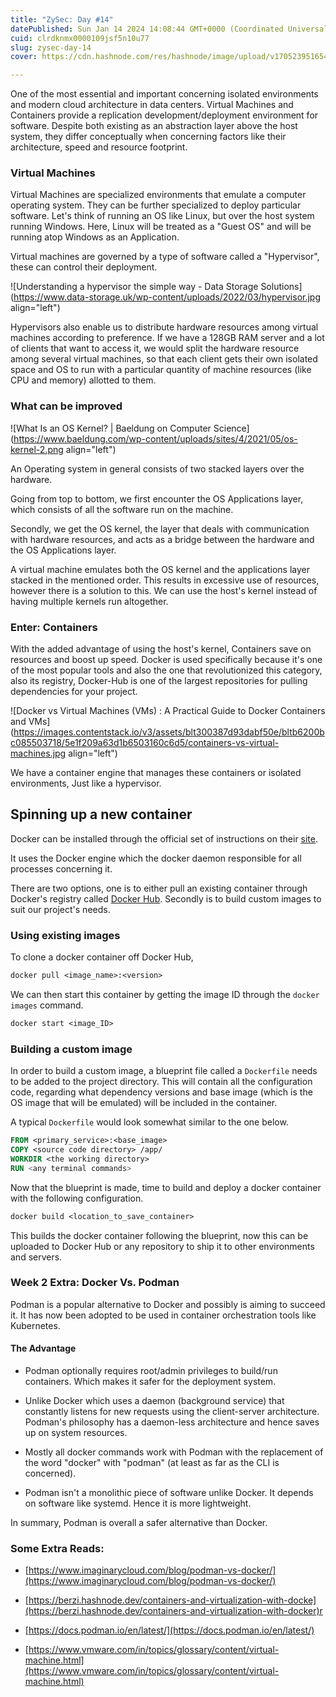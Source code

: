```yaml
---
title: "ZySec: Day #14"
datePublished: Sun Jan 14 2024 14:08:44 GMT+0000 (Coordinated Universal Time)
cuid: clrdknmx0000109jsf5n10u77
slug: zysec-day-14
cover: https://cdn.hashnode.com/res/hashnode/image/upload/v1705239516544/17a17696-a558-4adf-bc1d-0d4e79a2ec71.png

---
```


One of the most essential and important concerning isolated environments and modern cloud architecture in data centers. Virtual Machines and Containers provide a replication development/deployment environment for software. Despite both existing as an abstraction layer above the host system, they differ conceptually when concerning factors like their architecture, speed and resource footprint.

### Virtual Machines

Virtual Machines are specialized environments that emulate a computer operating system. They can be further specialized to deploy particular software. Let's think of running an OS like Linux, but over the host system running Windows. Here, Linux will be treated as a "Guest OS" and will be running atop Windows as an Application.

Virtual machines are governed by a type of software called a "Hypervisor", these can control their deployment.

![Understanding a hypervisor the simple way - Data Storage Solutions](https://www.data-storage.uk/wp-content/uploads/2022/03/hypervisor.jpg align="left")

Hypervisors also enable us to distribute hardware resources among virtual machines according to preference. If we have a 128GB RAM server and a lot of clients that want to access it, we would split the hardware resource among several virtual machines, so that each client gets their own isolated space and OS to run with a particular quantity of machine resources (like CPU and memory) allotted to them.

### What can be improved

![What Is an OS Kernel? | Baeldung on Computer Science](https://www.baeldung.com/wp-content/uploads/sites/4/2021/05/os-kernel-2.png align="left")

An Operating system in general consists of two stacked layers over the hardware.

Going from top to bottom, we first encounter the OS Applications layer, which consists of all the software run on the machine.

Secondly, we get the OS kernel, the layer that deals with communication with hardware resources, and acts as a bridge between the hardware and the OS Applications layer.

A virtual machine emulates both the OS kernel and the applications layer stacked in the mentioned order. This results in excessive use of resources, however there is a solution to this. We can use the host's kernel instead of having multiple kernels run altogether.

### Enter: Containers

With the added advantage of using the host's kernel, Containers save on resources and boost up speed. Docker is used specifically because it's one of the most popular tools and also the one that revolutionized this category, also its registry, Docker-Hub is one of the largest repositories for pulling dependencies for your project.

![Docker vs Virtual Machines (VMs) : A Practical Guide to Docker Containers  and VMs](https://images.contentstack.io/v3/assets/blt300387d93dabf50e/bltb6200bc085503718/5e1f209a63d1b6503160c6d5/containers-vs-virtual-machines.jpg align="left")

We have a container engine that manages these containers or isolated environments, Just like a hypervisor.

## Spinning up a new container

Docker can be installed through the official set of instructions on their [site](https://docs.docker.com/engine/install/).

It uses the Docker engine which the docker daemon responsible for all processes concerning it.

There are two options, one is to either pull an existing container through Docker's registry called [Docker Hub](https://hub.docker.com/). Secondly is to build custom images to suit our project's needs.

### Using existing images

To clone a docker container off Docker Hub,

```dockerfile
docker pull <image_name>:<version>
```

We can then start this container by getting the image ID through the `docker images` command.

```dockerfile
docker start <image_ID>
```

### Building a custom image

In order to build a custom image, a blueprint file called a `Dockerfile` needs to be added to the project directory. This will contain all the configuration code, regarding what dependency versions and base image (which is the OS image that will be emulated) will be included in the container.

A typical `Dockerfile` would look somewhat similar to the one below.

```dockerfile
FROM <primary_service>:<base_image>
COPY <source code directory> /app/
WORKDIR <the working directory>
RUN <any terminal commands>
```

Now that the blueprint is made, time to build and deploy a docker container with the following configuration.

```dockerfile
docker build <location_to_save_container>
```

This builds the docker container following the blueprint, now this can be uploaded to Docker Hub or any repository to ship it to other environments and servers.

### Week 2 Extra: Docker Vs. Podman

Podman is a popular alternative to Docker and possibly is aiming to succeed it. It has now been adopted to be used in container orchestration tools like Kubernetes.

#### The Advantage

* Podman optionally requires root/admin privileges to build/run containers. Which makes it safer for the deployment system.
    
* Unlike Docker which uses a daemon (background service) that constantly listens for new requests using the client-server architecture. Podman's philosophy has a daemon-less architecture and hence saves up on system resources.
    
* Mostly all docker commands work with Podman with the replacement of the word "docker" with "podman" (at least as far as the CLI is concerned).
    
* Podman isn't a monolithic piece of software unlike Docker. It depends on software like systemd. Hence it is more lightweight.
    

In summary, Podman is overall a safer alternative than Docker.

### Some Extra Reads:

* [https://www.imaginarycloud.com/blog/podman-vs-docker/](https://www.imaginarycloud.com/blog/podman-vs-docker/)
    
* [https://berzi.hashnode.dev/containers-and-virtualization-with-docke](https://berzi.hashnode.dev/containers-and-virtualization-with-docker)r
    
* [https://docs.podman.io/en/latest/](https://docs.podman.io/en/latest/)
    
* [https://www.vmware.com/in/topics/glossary/content/virtual-machine.html](https://www.vmware.com/in/topics/glossary/content/virtual-machine.html)